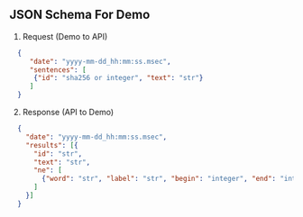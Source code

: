 ## JSON Schema For Demo
  1. Request (Demo to API)

  ```json
    {
       "date": "yyyy-mm-dd_hh:mm:ss.msec",
       "sentences": [
        {"id": "sha256 or integer", "text": "str"}
       ]
    }
  ```
  
  2. Response (API to Demo)
  
  ```json
    {
      "date": "yyyy-mm-dd_hh:mm:ss.msec",
      "results": [{
        "id": "str", 
        "text": "str",
        "ne": [
          {"word": "str", "label": "str", "begin": "integer", "end": "integer"}
        ]
      }]
    }
  ```
